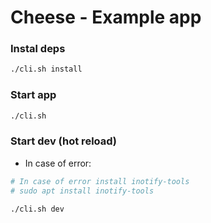 # Cheese - Example app

### Instal deps

```bash
./cli.sh install
```

### Start app

```bash
./cli.sh
```

### Start dev (hot reload)

- In case of error: 

```bash
# In case of error install inotify-tools 
# sudo apt install inotify-tools

./cli.sh dev
```


